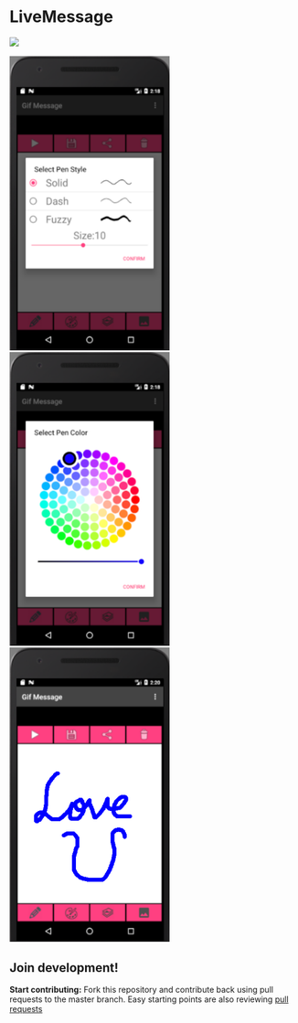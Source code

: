 # LiveMessage

<a href="https://play.google.com/store/apps/details?id=chen.kuanlin.livemessage"><img src="https://play.google.com/intl/en_us/badges/images/generic/en_badge_web_generic.png" height="75"></a>

<img src="readme_resources/phone_2.png" width="280"/> <img src="readme_resources/phone_3.png" width="280"/> <img src="readme_resources/phone_5.png" width="280" />

## Join development!

**Start contributing:** Fork this repository and contribute back using pull requests to the master branch. Easy starting points are also reviewing [pull requests](https://github.com/Kuanlin-Chen/LiveMessage/pulls)
